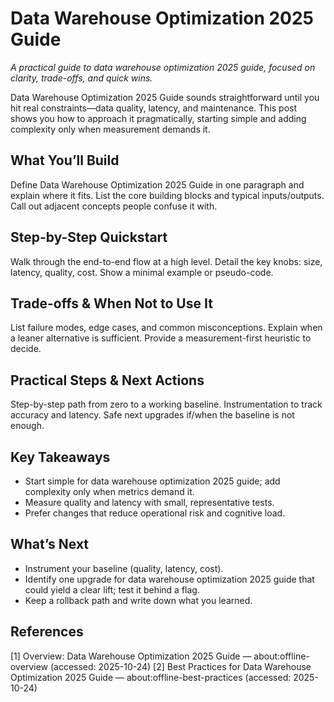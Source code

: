 # Data Warehouse Optimization 2025 Guide
*A practical guide to data warehouse optimization 2025 guide, focused on clarity, trade-offs, and quick wins.*

Data Warehouse Optimization 2025 Guide sounds straightforward until you hit real constraints—data quality, latency, and maintenance. This post shows you how to approach it pragmatically, starting simple and adding complexity only when measurement demands it.

## What You’ll Build
Define Data Warehouse Optimization 2025 Guide in one paragraph and explain where it fits. List the core building blocks and typical inputs/outputs. Call out adjacent concepts people confuse it with.

## Step-by-Step Quickstart
Walk through the end-to-end flow at a high level. Detail the key knobs: size, latency, quality, cost. Show a minimal example or pseudo-code.

## Trade-offs & When Not to Use It
List failure modes, edge cases, and common misconceptions. Explain when a leaner alternative is sufficient. Provide a measurement-first heuristic to decide.

## Practical Steps & Next Actions
Step-by-step path from zero to a working baseline. Instrumentation to track accuracy and latency. Safe next upgrades if/when the baseline is not enough.

## Key Takeaways
- Start simple for data warehouse optimization 2025 guide; add complexity only when metrics demand it.
- Measure quality and latency with small, representative tests.
- Prefer changes that reduce operational risk and cognitive load.

## What’s Next
- Instrument your baseline (quality, latency, cost).
- Identify one upgrade for data warehouse optimization 2025 guide that could yield a clear lift; test it behind a flag.
- Keep a rollback path and write down what you learned.

## References
[1] Overview: Data Warehouse Optimization 2025 Guide — about:offline-overview (accessed: 2025-10-24)
[2] Best Practices for Data Warehouse Optimization 2025 Guide — about:offline-best-practices (accessed: 2025-10-24)
